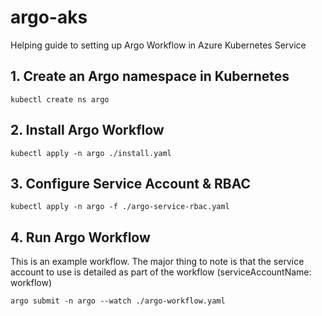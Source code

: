 # argo-aks
Helping guide to setting up Argo Workflow in Azure Kubernetes Service

## 1. Create an Argo namespace in Kubernetes

`kubectl create ns argo`

## 2. Install Argo Workflow
`kubectl apply -n argo ./install.yaml`

## 3. Configure Service Account & RBAC

`kubectl apply -n argo -f ./argo-service-rbac.yaml`

## 4. Run Argo Workflow

This is an example workflow. The major thing to note is that the service account to use is detailed as part of the workflow (serviceAccountName: workflow)

`argo submit -n argo --watch ./argo-workflow.yaml`
